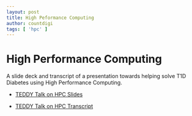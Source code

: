 ```yaml
---
layout: post
title: High Peformance Computing
author: countdigi
tags: [ 'hpc' ]
---
```


# High Performance Computing

A slide deck and transcript of a presentation towards helping solve T1D Diabetes using High Performance Computing.<br/>

- [TEDDY Talk on HPC Slides](https://countdigi.github.io/talk-teddy-hpc)

- [TEDDY Talk on HPC Transcript](https://github.com/countdigi/talk-teddy-hpc/blob/master/notes.txt)
